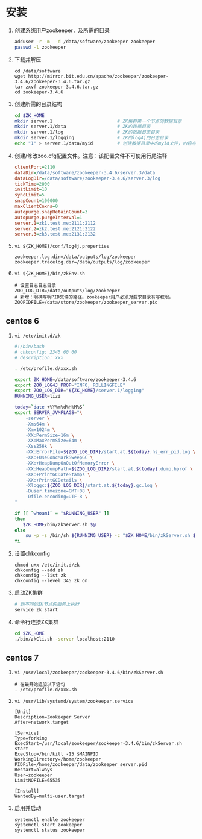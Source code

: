 # 安装

1. 创建系统用户zookeeper，及所需的目录

    ```sh
    adduser -r -m  -d /data/software/zookeeper zookeeper 
    passwd -l zookeeper
    ```
   
1. 下载并解压

    ```
    cd /data/software
    wget http://mirror.bit.edu.cn/apache/zookeeper/zookeeper-3.4.6/zookeeper-3.4.6.tar.gz
    tar zxvf zookeeper-3.4.6.tar.gz
    cd zookeeper-3.4.6
    ```

1. 创建所需的目录结构

    ```sh
    cd $ZK_HOME
    mkdir server.1                        # ZK集群第一个节点的数据目录
    mkdir server.1/data                   # ZK的数据目录
    mkdir server.1/log                    # ZK的数据日志目录
    mkdir server.1/logging                # ZK的log4j的日志目录
    echo "1" > server.1/data/myid         # 创建数据目录中的myid文件，内容与当前节点的编号一致。
    ```

1. 创建/修改zoo.cfg配置文件。注意：该配置文件不可使用行尾注释

    ```cfg
    clientPort=2110
    dataDir=/data/software/zookeeper-3.4.6/server.3/data
    dataLogDir=/data/software/zookeeper-3.4.6/server.3/log
    tickTime=2000
    initLimit=10
    syncLimit=5
    snapCount=100000
    maxClientCnxns=0
    autopurge.snapRetainCount=3
    autopurge.purgeInterval=1
    server.1=zk1.test.me:2111:2112
    server.2=zk2.test.me:2121:2122
    server.3=zk3.test.me:2131:2132
    ```

1. `vi ${ZK_HOME}/conf/log4j.properties`

    ```properties
    zookeeper.log.dir=/data/outputs/log/zookeeper
    zookeeper.tracelog.dir=/data/outputs/log/zookeeper
    ```

1. `vi ${ZK_HOME}/bin/zkEnv.sh`

    ```
    # 设置日志日志目录
    ZOO_LOG_DIR=/data/outputs/log/zookeeper
    # 新增：明确写明PID文件的路径。zookeeper用户必须对要求目录有写权限。
    ZOOPIDFILE=/data/store/zookeeper/zookeeper_server.pid    
    ```

##  centos 6

1. `vi /etc/init.d/zk`

    ```sh
    #!/bin/bash
    # chkconfig: 2345 60 60
    # description: xxx

    . /etc/profile.d/xxx.sh

    export ZK_HOME=/data/software/zookeeper-3.4.6
    export ZOO_LOG4J_PROP="INFO, ROLLINGFILE"
    export ZOO_LOG_DIR="${ZK_HOME}/server.1/logging"
    RUNNING_USER=lizi

    today=`date +%Y%m%d%H%M%S`
    export SERVER_JVMFLAGS="\
        -server \
        -Xms64m \
        -Xmx1024m \
        -XX:PermSize=16m \
        -XX:MaxPermSize=64m \
        -Xss256k \
        -XX:ErrorFile=${ZOO_LOG_DIR}/start.at.${today}.hs_err_pid.log \
        -XX:+UseConcMarkSweepGC \
        -XX:+HeapDumpOnOutOfMemoryError \
        -XX:HeapDumpPath=${ZOO_LOG_DIR}/start.at.${today}.dump.hprof \
        -XX:+PrintGCDateStamps \
        -XX:+PrintGCDetails \
        -Xloggc:${ZOO_LOG_DIR}/start.at.${today}.gc.log \
        -Duser.timezone=GMT+08 \
        -Dfile.encoding=UTF-8 \
    "

    if [[ `whoami` = "$RUNNING_USER" ]]
    then
       $ZK_HOME/bin/zkServer.sh $@
    else
        su -p -s /bin/sh ${RUNNING_USER} -c "$ZK_HOME/bin/zkServer.sh $*"
    fi
    ```

1. 设置chkconfig

    ```
    chmod u+x /etc/init.d/zk
    chkconfig --add zk
    chkconfig --list zk
    chkconfig --level 345 zk on
    ```

1. 启动ZK集群

    ```sh
    # 到不同的ZK节点的服务上执行
    service zk start
    ```

1. 命令行连接ZK集群

    ```sh
    cd $ZK_HOME
    ./bin/zkCli.sh -server localhost:2110
    ```

##  centos 7
1. `vi /usr/local/zookeeper/zookeeper-3.4.6/bin/zkServer.sh`

    ```
    # 在最开始追加以下语句
    . /etc/profile.d/xxx.sh
    ```

1. `vi /usr/lib/systemd/system/zookeeper.service`

    ```
    [Unit]
    Description=Zookeeper Server
    After=network.target

    [Service]
    Type=forking
    ExecStart=/usr/local/zookeeper/zookeeper-3.4.6/bin/zkServer.sh start
    ExecStop=/bin/kill -15 $MAINPID
    WorkingDirectory=/home/zookeeper
    PIDFile=/home/zookeeper/data/zookeeper_server.pid
    Restart=always
    User=zookeeper
    LimitNOFILE=65535

    [Install]
    WantedBy=multi-user.target
    ```

2. 启用并启动

    ```
    systemctl enable zookeeper
    systemctl start zookeeper
    systemctl status zookeeper
    ```